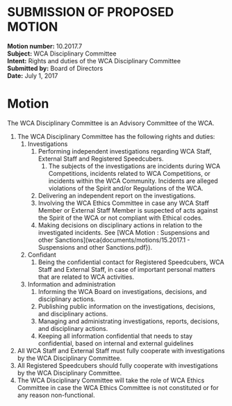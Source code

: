 # SUBMISSION OF PROPOSED MOTION

**Motion number:** 10.2017.7  
**Subject:** WCA Disciplinary Committee  
**Intent:** Rights and duties of the WCA Disciplinary Committee  
**Submitted by:** Board of Directors  
**Date:** July 1, 2017  

# Motion

The WCA Disciplinary Committee is an Advisory Committee of the WCA.

1. The WCA Disciplinary Committee has the following rights and duties:
   1. Investigations
      1. Performing independent investigations regarding WCA Staff, External Staff and Registered Speedcubers.
         1. The subjects of the investigations are incidents during WCA Competitions, incidents related to WCA Competitions, or incidents within the WCA Community. Incidents are alleged violations of the Spirit and/or Regulations of the WCA.
      2. Delivering an independent report on the investigations.
      3. Involving the WCA Ethics Committee in case any WCA Staff Member or External Staff Member is suspected of acts against the Spirit of the WCA or not compliant with Ethical codes.
      4. Making decisions on disciplinary actions in relation to the investigated incidents. See [WCA Motion : Suspensions and other Sanctions](wca{documents/motions/15.2017.1 - Suspensions and other Sanctions.pdf}).
   2. Confidant
      1. Being the confidential contact for Registered Speedcubers, WCA Staff and External Staff, in case of important personal matters that are related to WCA activities.
   3. Information and administration
      1. Informing the WCA Board on investigations, decisions, and disciplinary actions.
      2. Publishing public information on the investigations, decisions, and disciplinary actions.
      3. Managing and administrating investigations, reports, decisions, and disciplinary actions.
      4. Keeping all information confidential that needs to stay confidential, based on internal and external guidelines
2. All WCA Staff and External Staff must fully cooperate with investigations by the WCA Disciplinary Committee.
3. All Registered Speedcubers should fully cooperate with investigations by the WCA Disciplinary Committee.
4. The WCA Disciplinary Committee will take the role of WCA Ethics Committee in case the WCA Ethics Committee is not constituted or for any reason non-functional.
